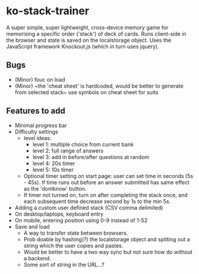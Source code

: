 # ko-stack-trainer

A super simple, super lightweight, cross-device memory game for memorising a specific order ('stack') of deck of cards. Runs client-side in the browser and state is saved on the localstorage object. Uses the JavaScript framework Knockout.js (which in turn uses jquery).

## Bugs
- (Minor) fouc on load
- (Minor) ~the 'cheat sheet' is hardcoded, would be better to generate from selected stack~ use symbols on cheat sheet for suits

## Features to add
- Minimal progress bar
- Difficulty settings
  - level ideas:
	  - level 1: multiple choice from current bank
	  - level 2: full range of answers
	  - level 3: add in before/after questions at random
	  - level 4: 20s timer
	  - level 5: 10s timer
  - Optional timer setting on start page: user can set time in seconds (5s - 45s). If time runs out before an answer submitted has same effect as the 'dontknow' button.
  - If timer not turned on, turn on after completing the stack once, and each subsequent time decrease second by 1s to the min 5s.
- Adding a custom user defined stack (CSV comma delimited)
- On desktop/laptops, keyboard entry 
- On mobile, entering position using 0-9 instead of 1-52 
- Save and load
  - A way to transfer state between browsers.
  - Prob doable by hashing(?) the localstorage object and spitting out a string which the user copies and pastes.
  - Would be better to have a two way sync but not sure how do without a backend.
  - Some sort of string in the URL...?
